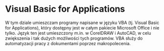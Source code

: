 # Visual Basic for Applications
W tym dziale umieszczam programy napisane w języku VBA (tj. Visual Basic for Applications), 
który dostępny jest w całym pakiecie Microsoft Office i nie tylko. 
Język ten jest umieszczony m.in. w CorelDRAW i AutoCAD, w celu zwiększenia i tak dużych możliwości tych programów. 
VBA służy do automatyzacji pracy z dokumentami poprzez makropolecenia. 
